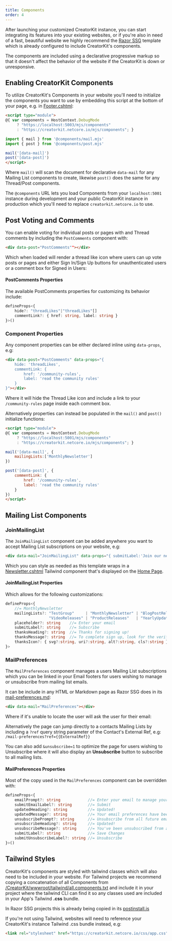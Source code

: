 ```yaml
---
title: Components
order: 4
---
```


After launching your customized CreatorKit instance, you can start integrating its features into your existing websites, 
or if you're also in need of a fast, beautiful website we highly recommend the [Razor SSG](https://razor-ssg.web-templates.io/posts/razor-ssg)
template which is already configured to include CreatorKit's components.

The components are included using a declarative progressive markup so that it doesn't affect the behavior of the website
if the CreatorKit is down or unresponsive.

## Enabling CreatorKit Components

To utilize CreatorKit's Components in your website you'll need to initialize the components you want to use by embedding
this script at the bottom of your page, e.g. in [Footer.cshtml](https://github.com/NetCoreTemplates/razor-ssg/blob/main/ferrywlto.github.io/Pages/Shared/Footer.cshtml):

```html
<script type="module">
@{ var components = HostContext.DebugMode 
     ? "https://localhost:5003/mjs/components" 
     : "https://creatorkit.netcore.io/mjs/components"; }

import { mail } from '@components/mail.mjs'
import { post } from '@components/post.mjs'

mail('[data-mail]')
post('[data-post]')
</script>
```

Where `mail()` will scan the document for declarative `data-mail` for any Mailing List components to create, likewise `post()`
does the same for any Thread/Post components.

The `@components` URL lets you load Components from your `localhost:5001` instance during development and your public CreatorKit
instance in production which you'll need to replace `creatorkit.netcore.io` to use. 

## Post Voting and Comments

You can enable voting for individual posts or pages with and Thread comments by including the `PostComments` component with:

```html
<div data-post="PostComments""></div>
```

Which when loaded will render a thread like icon where users can up vote posts or pages and either Sign In/Sign Up
buttons for unauthenticated users or a comment box for Signed in Users:

<div data-post="PostComments" data-props="{ commentLink: null }" class="not-prose text-base mb-12"></div>

#### PostComments Properties

The available PostComments properties for customizing its behavior include:

```ts
defineProps<{
    hide?: "threadLikes"|"threadLikes"[]
    commentLink?: { href: string, label: string }
}>()
```

### Component Properties

Any component properties can be either declared inline using `data-props`, e.g:

```html
<div data-post="PostComments" data-props="{
    hide: 'threadLikes', 
    commentLink: { 
        href: '/community-rules',
        label: 'read the community rules'
    } 
}"></div>
```

<div data-post="PostComments" data-props="{
    hide: 'threadLikes', 
    commentLink: { 
        href: '/community-rules',
        label: 'read the community rules'
    } 
}" class="not-prose text-base mb-20"></div>

Where it will hide the Thread Like icon and include a link to your `/community-rules` page inside each comment box.

Alternatively properties can instead be populated in the `mail()` and `post()` initialize functions: 

```html
<script type="module">
@{ var components = HostContext.DebugMode
     ? "https://localhost:5001/mjs/components"
     : "https://creatorkit.netcore.io/mjs/components"; }

mail('[data-mail]', { 
    mailingLists:['MonthlyNewsletter'] 
})

post('[data-post]', {
    commentLink: { 
        href: '/community-rules',
        label: 'read the community rules'
    } 
})
</script>
```

## Mailing List Components

### JoinMailingList

The `JoinMailingList` component can be added anywhere you want to accept Mailing List subscriptions on your website, e.g:

```html
<div data-mail="JoinMailingList" data-props="{ submitLabel:'Join our newsletter' }"></div>
```

<div class="my-20 flex justify-center">
    <div data-mail="JoinMailingList" data-props="{ submitLabel:'Join our newsletter' }"></div>
</div>

Which you can style as needed as this template wraps in a 
[Newsletter.cshtml](https://github.com/NetCoreTemplates/razor-ssg/blob/main/ferrywlto.github.io/Pages/Shared/Newsletter.cshtml)
Tailwind component that's displayed on the [Home Page](/).

#### JoinMailingList Properties

Which allows for the following customizations:

```ts
defineProps<{
    //= MonthlyNewsletter
    mailingLists?: "TestGroup"     | "MonthlyNewsletter" | "BlogPostReleases" |
                   "VideoReleases" | "ProductReleases"   | "YearlyUpdates" 
    placeholder?: string    //= Enter your email
    submitLabel?: string    //= Subscribe
    thanksHeading?: string  //= Thanks for signing up!
    thanksMessage?: string  //= To complete sign up, look for the verification...
    thanksIcon?: { svg?:string, uri?:string, alt?:string, cls?:string }
}>
```

### MailPreferences

The `MailPreferences` component manages a users Mailing List subscriptions which you can be linked in your Email footers
for users wishing to manage or unsubscribe from mailing list emails. 

It can be include in any HTML or Markdown page as Razor SSG does in its 
[mail-preferences.md](https://github.com/NetCoreTemplates/razor-ssg/blob/main/ferrywlto.github.io/_pages/mail-preferences.md):

```html
<div data-mail="MailPreferences"></div>
```

Where if it's unable to locate the user will ask the user for their email:

<div class="my-20" data-mail="MailPreferences"></div>

Alternatively the page can jump directly to a contacts Mailing Lists by including a `?ref` query string parameter
of the Contact's External Ref, e.g: `/mail-preferences?ref={{ExternalRef}}`

You can also add `&unsubscribe=1` to optimize the page for users wishing to Unsubscribe where it will also display
an **Unsubscribe** button to subscribe to all mailing lists.

#### MailPreferences Properties

Most of the copy used in the `MailPreferences` component can be overridden with:

```ts
defineProps<{
    emailPrompt?: string            //= Enter your email to manage your email...
    submitEmailLabel?: string       //= Submit
    updatedHeading?: string         //= Updated!
    updatedMessage?: string         //= Your email preferences have been saved.
    unsubscribePrompt?: string      //= Unsubscribe from all future email...
    unsubscribeHeading?: string     //= Updated!
    unsubscribeMessage?: string     //= You've been unsubscribed from all email...
    submitLabel?: string            //= Save Changes
    submitUnsubscribeLabel?: string //= Unsubscribe
}>()
```

## Tailwind Styles

CreatorKit's components are styled with tailwind classes which will also need to be included in your website. 
For Tailwind projects we recommend copying a concatenation of all Components from 
[/CreatorKit/wwwroot/tailwind/all.components.txt](https://raw.githubusercontent.com/NetCoreApps/CreatorKit/main/CreatorKit/wwwroot/tailwind/all.components.txt) 
and include it in your project where the tailwind CLI can find it so any classes used are included in your 
App's Tailwind **.css** bundle.

In Razor SSG projects this is already being copied in its [postinstall.js](https://github.com/NetCoreTemplates/razor-ssg/blob/main/ferrywlto.github.io/postinstall.js) 

If you're not using Tailwind, websites will need to reference your CreatorKit's instance Tailwind .css bundle instead, e.g:

```html
<link rel="stylesheet" href="https://creatorkit.netcore.io/css/app.css">
```